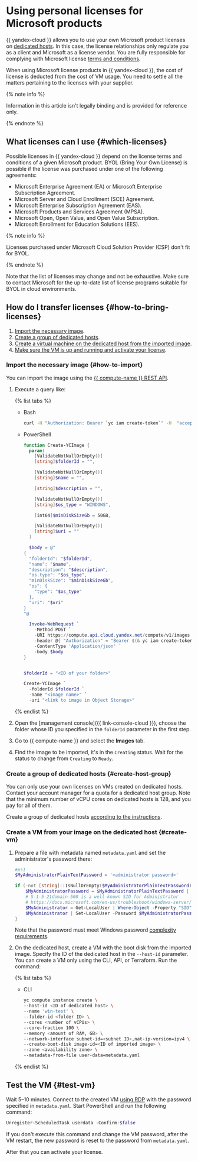 # Using personal licenses for Microsoft products

{{ yandex-cloud }} allows you to use your own Microsoft product licenses on [dedicated hosts](../compute/concepts/dedicated-host.md). In this case, the license relationships only regulate you as a client and Microsoft as a license vendor. You are fully responsible for complying with Microsoft license [terms and conditions](https://www.microsoft.com/en-us/licensing/product-licensing/products).

When using Microsoft license products in {{ yandex-cloud }}, the cost of license is deducted from the cost of VM usage. You need to settle all the matters pertaining to the licenses with your supplier.

{% note info %}

Information in this article isn't legally binding and is provided for reference only.

{% endnote %}

## What licenses can I use {#which-licenses}

Possible licenses in {{ yandex-cloud }} depend on the license terms and conditions of a given Microsoft product. BYOL (Bring Your Own License) is possible if the license was purchased under one of the following agreements:

* Microsoft Enterprise Agreement (EA) or Microsoft Enterprise Subscription Agreement.
* Microsoft Server and Cloud Enrollment (SCE) Agreement.
* Microsoft Enterprise Subscription Agreement (EAS).
* Microsoft Products and Services Agreement (MPSA).
* Microsoft Open, Open Value, and Open Value Subscription.
* Microsoft Enrollment for Education Solutions (EES).

{% note info %}

Licenses purchased under Microsoft Cloud Solution Provider (CSP) don't fit for BYOL.

{% endnote %}

Note that the list of licenses may change and not be exhaustive. Make sure to contact Microsoft for the up-to-date list of license programs suitable for BYOL in cloud environments.

## How do I transfer licenses {#how-to-bring-licenses}

1. [Import the necessary image](#how-to-import).
1. [Create a group of dedicated hosts](#create-host-group).
1. [Create a virtual machine on the dedicated host from the imported image](#create-vm).
1. [Make sure the VM is up and running and activate your license](#test-vm).

### Import the necessary image {#how-to-import}

You can import the image using the [{{ compute-name }} REST API](../compute/api-ref/Image/create).

1. Execute a query like:

   {% list tabs %}

   - Bash

      ```bash
      curl -H "Authorization: Bearer `yc iam create-token`" -H  "accept: application/json" -X POST https://compute.api.cloud.yandex.net/compute/v1/images -d '{"folderId": "<ID of your folder>", "name": "<image name>", "description": "<image description>", "os": {"type": "WINDOWS"}, "pooled": false, "uri": "<link to image in Object Storage>"}'
      ```

   - PowerShell

      ```powershell
      function Create-YCImage {
        param(
          [ValidateNotNullOrEmpty()]
          [string]$folderId = "",

          [ValidateNotNullOrEmpty()]
          [string]$name = "",

          [string]$description = "",

          [ValidateNotNullOrEmpty()]
          [string]$os_type = "WINDOWS",

          [int64]$minDiskSizeGb = 50GB,

          [ValidateNotNullOrEmpty()]
          [string]$uri = ""
        )

        $body = @"
      {
        "folderId": "$folderId",
        "name": "$name",
        "description": "$description",
        "os.type": "$os_type",
        "minDiskSize": "$minDiskSizeGb",
        "os": {
          "type": "$os_type"
        },
        "uri": "$uri"
      }
      "@

        Invoke-WebRequest `
          -Method POST `
          -URI https://compute.api.cloud.yandex.net/compute/v1/images `
          -header @{ "Authorization" = "Bearer $(& yc iam create-token)" } `
          -ContentType 'Application/json' `
          -body $body
      }


      $folderId = "<ID of your folder>"

      Create-YCImage `
        -folderId $folderId `
        -name "<image name>" `
        -uri "<link to image in Object Storage>"

      ```

   {% endlist %}

1. Open the [management console]({{ link-console-cloud }}), choose the folder whose ID you specified in the `folderId` parameter in the first step.
1. Go to {{ compute-name }} and select the **Images** tab.
1. Find the image to be imported, it's in the `Creating` status. Wait for the status to change from `Creating` to `Ready`.

### Create a group of dedicated hosts {#create-host-group}

You can only use your own licenses on VMs created on dedicated hosts. Contact your account manager for a quota for a dedicated host group. Note that the minimum number of vCPU cores on dedicated hosts is 128, and you pay for all of them.

Create a group of dedicated hosts [according to the instructions](../compute/operations/dedicated-host/create-host-group.md).

### Create a VM from your image on the dedicated host {#create-vm}

1. Prepare a file with metadata named `metadata.yaml` and set the administrator's password there:

   ```powershell
   #ps1
   $MyAdministratorPlainTextPassword = '<administrator password>'

   if (-not [string]::IsNullOrEmpty($MyAdministratorPlainTextPassword)) {
       $MyAdministratorPassword = $MyAdministratorPlainTextPassword | ConvertTo-SecureString -AsPlainText -Force
       # S-1-5-21domain-500 is a well-known SID for Administrator
       # https://docs.microsoft.com/en-us/troubleshoot/windows-server/identity/security-identifiers-in-windows
       $MyAdministrator = Get-LocalUser | Where-Object -Property "SID" -like "S-1-5-21-*-500"
       $MyAdministrator | Set-LocalUser -Password $MyAdministratorPassword
   }
   ```

   Note that the password must meet Windows password [complexity requirements](https://docs.microsoft.com/en-us/windows/security/threat-protection/security-policy-settings/password-must-meet-complexity-requirements).

1. On the dedicated host, create a VM with the boot disk from the imported image. Specify the ID of the dedicated host in the `--host-id` parameter. You can create a VM only using the CLI, API, or Terraform. Run the command:

   {% list tabs %}

   - CLI

      ```bash
      yc compute instance create \
      --host-id <ID of dedicated host> \
      --name 'win-test' \
      --folder-id <folder ID> \
      --cores <number of vCPUs> \
      --core-fraction 100 \
      --memory <amount of RAM, GB> \
      --network-interface subnet-id=<subnet ID>,nat-ip-version=ipv4 \
      --create-boot-disk image-id=<ID of imported image> \
      --zone <availability zone> \
      --metadata-from-file user-data=metadata.yaml
      ```

   {% endlist %}

## Test the VM {#test-vm}

Wait 5–10 minutes. Connect to the created VM [using RDP](../compute/operations/vm-connect/rdp.md) with the password specified in `metadata.yaml`. Start PowerShell and run the following command:

```powershell
Unregister-ScheduledTask userdata -Confirm:$false
```

If you don't execute this command and change the VM password, after the VM restart, the new password is reset to the password from `metadata.yaml`.

After that you can activate your license.

